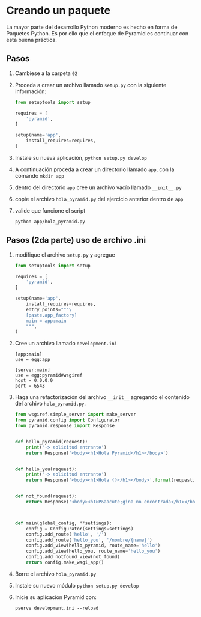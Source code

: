 # Creando un paquete

La mayor parte del desarrollo Python moderno es hecho en forma de Paquetes
Python. Es por ello que el enfoque de Pyramid es continuar con esta buena
práctica.

## Pasos

1. Cambiese a la carpeta `02`
2. Proceda a crear un archivo llamado `setup.py` con la siguiente información:

   ```Python
   from setuptools import setup

   requires = [
       'pyramid',
   ]

   setup(name='app',
       install_requires=requires,
   )
   ```

3. Instale su nueva aplicación, `python setup.py develop`
4. A continuación proceda a crear un directorio llamado `app`, con la 
   comando `mkdir app`
5. dentro del directorio `app` cree un archivo vacío llamado `__init__.py`
6. copie el archivo `hola_pyramid.py` del ejercicio anterior dentro de `app`
7. valide que funcione el script 

   ```
   python app/hola_pyramid.py
   ```


## Pasos (2da parte) uso de archivo .ini

1. modifique el archivo `setup.py` y agregue 

   ```Python
   from setuptools import setup

   requires = [
       'pyramid',
   ]

   setup(name='app',
       install_requires=requires,
       entry_points="""\
       [paste.app_factory]
       main = app:main
       """,
   )
   ```

2. Cree un archivo llamado `development.ini`

   ```
   [app:main]
   use = egg:app

   [server:main]
   use = egg:pyramid#wsgiref
   host = 0.0.0.0
   port = 6543
   ```

3. Haga una refactorización del archivo `__init__` agregando el contenido del 
   archivo `hola_pyramid.py`.

   ```Python
   from wsgiref.simple_server import make_server
   from pyramid.config import Configurator
   from pyramid.response import Response


   def hello_pyramid(request):
       print('-> solicitud entrante')
       return Response('<body><h1>Hola Pyramid</h1></body>')


   def hello_you(request):
       print('-> solicitud entrante')
       return Response('<body><h1>Hola {}</h1></body>'.format(request.matchdict["name"]))


   def not_found(request):
       return Response('<body><h1>P&aacute;gina no encontrada</h1></body>')



   def main(global_config, **settings):
       config = Configurator(settings=settings)
       config.add_route('hello', '/')
       config.add_route('hello_you', '/nombre/{name}')
       config.add_view(hello_pyramid, route_name='hello')
       config.add_view(hello_you, route_name='hello_you')
       config.add_notfound_view(not_found)
       return config.make_wsgi_app()
   ```

4. Borre el archivo `hola_pyramid.py` 
5. Instale su nuevo módulo `python setup.py develop` 
6. Inicie su aplicación Pyramid con:

   ```
   pserve development.ini --reload
   ```
